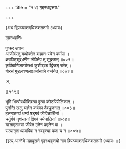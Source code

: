 +++
title = "१५२ गृहस्थवृत्तयः"

+++

\{अथ द्विपञ्चाशदधिकशततमो ऽध्यायः\}

गृहस्थवृत्तिः  
    
पुष्कर उवाच  
आजीवंस्तु यथोक्तेन ब्राह्मणः स्वेन कर्मणा   ।  
क्षत्रविट्शूद्रधर्मेण जीवेन्नैव तु शूद्रजात्   ॥००१॥  
कृषिबाणिज्यगोरक्ष्यं कुशीदञ्च द्विजश् चरेत्   ।  
गोरसं गुडलवणलाक्षामांसानि वर्जयेत् ॥००२॥  
    
:न्  
    
[^१]: श्रीजीवनञ्च तत्र स्यात् प्रोक्तमिति ग॥ , घ॥ , ङ॥ , ञ॥ च  

[[११९]]
    
भूमिं भित्वौषधीश्छित्वा हुत्वा कोटपिपीलिकान्   ।  
पुनन्ति खलु यज्ञेन कर्षका देवपूजनात् ॥००३॥  
हलमष्टगवं धर्म्यं षड्गवं जीवितार्थिनां   ।  
चर्तुर्गवं नृशंसानां द्विगवं धर्मघातिनां   ॥००४॥  
ऋतामृताभ्यां जीवेत मृतेन प्रमृतेन वा   ।  
सत्यानृताभ्यामपिवा न स्ववृत्त्या कदा च न ॥००५॥  
    
\{इत्य् आग्नेये महापुराणे गृहस्थवृत्तयो नाम व्रिपञ्चाशदधिकशततमो ऽध्यायः ॥  }
    